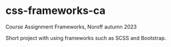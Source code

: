 # css-frameworks-ca
Course Assignment Frameworks, Noroff autumn 2023

Short project with using frameworks such as SCSS and Bootstrap.